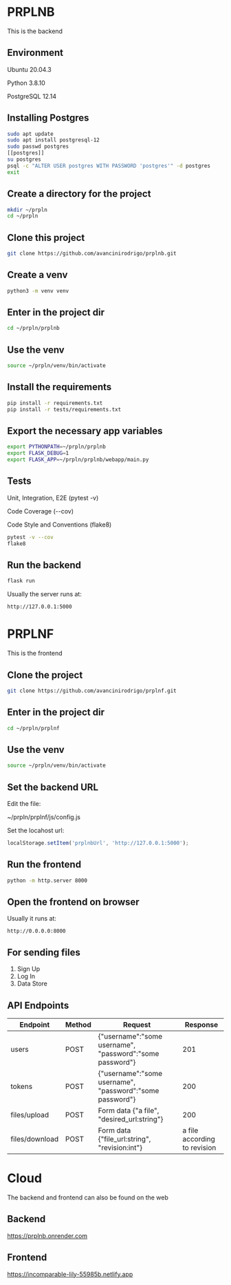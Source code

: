 # PRPLNB
This is the backend 

## Environment
Ubuntu 20.04.3

Python 3.8.10

PostgreSQL 12.14

## Installing Postgres
```bash
sudo apt update
sudo apt install postgresql-12
sudo passwd postgres
[[postgres]]
su postgres
psql -c "ALTER USER postgres WITH PASSWORD 'postgres'" -d postgres
exit
```

## Create a directory for the project
```bash
mkdir ~/prpln
cd ~/prpln
```

## Clone this project
```bash
git clone https://github.com/avancinirodrigo/prplnb.git
```

## Create a venv
```bash
python3 -m venv venv
```

## Enter in the project dir
```bash
cd ~/prpln/prplnb
```

## Use the venv
```bash    
source ~/prpln/venv/bin/activate
```

## Install the requirements
```bash
pip install -r requirements.txt
pip install -r tests/requirements.txt
```

## Export the necessary app variables
```bash
export PYTHONPATH=~/prpln/prplnb
export FLASK_DEBUG=1
export FLASK_APP=~/prpln/prplnb/webapp/main.py
```

## Tests
Unit, Integration, E2E (pytest -v)

Code Coverage (--cov)

Code Style and Conventions (flake8)

```bash
pytest -v --cov
flake8
```

## Run the backend
```bash
flask run
```
Usually the server runs at:
```
http://127.0.0.1:5000
```

# PRPLNF
This is the frontend

## Clone the project 
```bash
git clone https://github.com/avancinirodrigo/prplnf.git
```

## Enter in the project dir
```bash
cd ~/prpln/prplnf
```

## Use the venv
```bash    
source ~/prpln/venv/bin/activate
```

## Set the backend URL
Edit the file:

~/prpln/prplnf/js/config.js

Set the locahost url:
```js
localStorage.setItem('prplnbUrl', 'http://127.0.0.1:5000');
```

## Run the frontend
```bash
python -m http.server 8000
```

## Open the frontend on browser
Usually it runs at:

```
http://0.0.0.0:8000
```

## For sending files
1. Sign Up
1. Log In
1. Data Store

## API Endpoints
| Endpoint       | Method | Request                                                  | Response                     |
| -------------- | ------ | -------------------------------------------------------- | ---------------------------- |
| users          | POST   | {"username":"some username", "password":"some password"} | 201                          |
| tokens         | POST   | {"username":"some username", "password":"some password"} | 200                          |
| files/upload   | POST   | Form data {"a file", "desired_url:string"}               | 200                          |
| files/download | POST   | Form data {"file_url:string", "revision:int"}            | a file according to revision |


# Cloud 
The backend and frontend can also be found on the web

## Backend
https://prplnb.onrender.com

## Frontend
https://incomparable-lily-55985b.netlify.app

